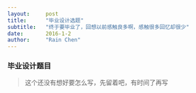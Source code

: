 ```yaml
---
layout:     post
title:      "毕业设计选题"
subtitle:   "终于要毕业了，回想以前感触良多啊，感触很多回忆却很少"
date:       2016-1-2
author:     "Rain Chen"
---
```

### 毕业设计题目
>这个还没有想好要怎么写，先留着吧，有时间了再写